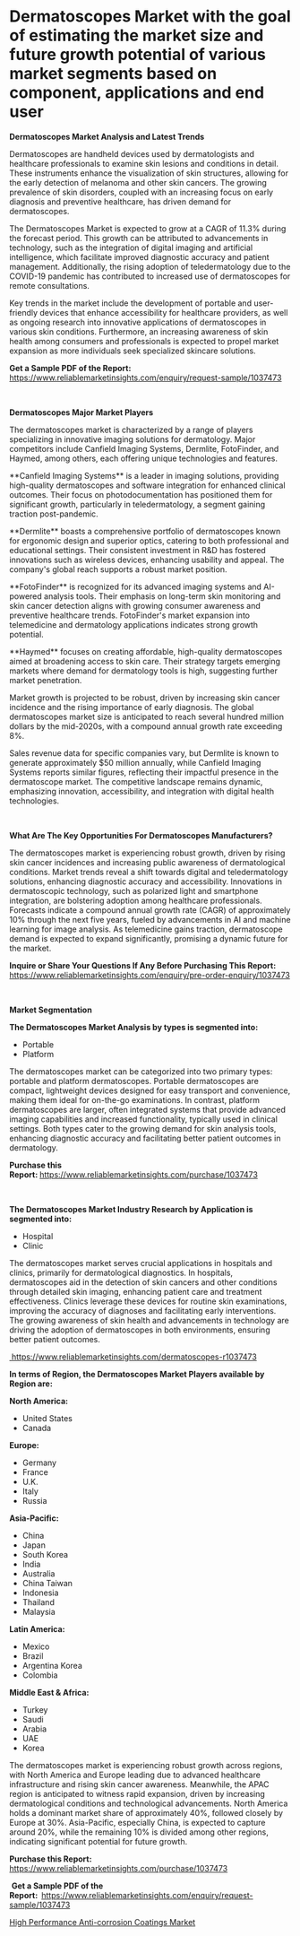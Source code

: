 <p><h1>Dermatoscopes Market with the goal of estimating the market size and future growth potential of various market segments based on component, applications and end user</h1></p><p><strong>Dermatoscopes Market Analysis and Latest Trends</strong></p>
<p><p>Dermatoscopes are handheld devices used by dermatologists and healthcare professionals to examine skin lesions and conditions in detail. These instruments enhance the visualization of skin structures, allowing for the early detection of melanoma and other skin cancers. The growing prevalence of skin disorders, coupled with an increasing focus on early diagnosis and preventive healthcare, has driven demand for dermatoscopes.</p><p>The Dermatoscopes Market is expected to grow at a CAGR of 11.3% during the forecast period. This growth can be attributed to advancements in technology, such as the integration of digital imaging and artificial intelligence, which facilitate improved diagnostic accuracy and patient management. Additionally, the rising adoption of teledermatology due to the COVID-19 pandemic has contributed to increased use of dermatoscopes for remote consultations.</p><p>Key trends in the market include the development of portable and user-friendly devices that enhance accessibility for healthcare providers, as well as ongoing research into innovative applications of dermatoscopes in various skin conditions. Furthermore, an increasing awareness of skin health among consumers and professionals is expected to propel market expansion as more individuals seek specialized skincare solutions.</p></p>
<p><strong>Get a Sample PDF of the Report:&nbsp;</strong> <a href="https://www.reliablemarketinsights.com/enquiry/request-sample/1037473?utm_campaign=2943&utm_medium=2&utm_source=Github&utm_content=ia&utm_term=21032025&utm_id=dermatoscopes">https://www.reliablemarketinsights.com/enquiry/request-sample/1037473</a></p>
<p>&nbsp;</p>
<p><strong>Dermatoscopes Major Market Players</strong></p>
<p><p>The dermatoscopes market is characterized by a range of players specializing in innovative imaging solutions for dermatology. Major competitors include Canfield Imaging Systems, Dermlite, FotoFinder, and Haymed, among others, each offering unique technologies and features.</p><p>**Canfield Imaging Systems** is a leader in imaging solutions, providing high-quality dermatoscopes and software integration for enhanced clinical outcomes. Their focus on photodocumentation has positioned them for significant growth, particularly in teledermatology, a segment gaining traction post-pandemic. </p><p>**Dermlite** boasts a comprehensive portfolio of dermatoscopes known for ergonomic design and superior optics, catering to both professional and educational settings. Their consistent investment in R&D has fostered innovations such as wireless devices, enhancing usability and appeal. The company's global reach supports a robust market position.</p><p>**FotoFinder** is recognized for its advanced imaging systems and AI-powered analysis tools. Their emphasis on long-term skin monitoring and skin cancer detection aligns with growing consumer awareness and preventive healthcare trends. FotoFinder's market expansion into telemedicine and dermatology applications indicates strong growth potential.</p><p>**Haymed** focuses on creating affordable, high-quality dermatoscopes aimed at broadening access to skin care. Their strategy targets emerging markets where demand for dermatology tools is high, suggesting further market penetration.</p><p>Market growth is projected to be robust, driven by increasing skin cancer incidence and the rising importance of early diagnosis. The global dermatoscopes market size is anticipated to reach several hundred million dollars by the mid-2020s, with a compound annual growth rate exceeding 8%.</p><p>Sales revenue data for specific companies vary, but Dermlite is known to generate approximately $50 million annually, while Canfield Imaging Systems reports similar figures, reflecting their impactful presence in the dermatoscope market. The competitive landscape remains dynamic, emphasizing innovation, accessibility, and integration with digital health technologies.</p></p>
<p>&nbsp;</p>
<p><strong>What Are The Key Opportunities For Dermatoscopes Manufacturers?</strong></p>
<p><p>The dermatoscopes market is experiencing robust growth, driven by rising skin cancer incidences and increasing public awareness of dermatological conditions. Market trends reveal a shift towards digital and teledermatology solutions, enhancing diagnostic accuracy and accessibility. Innovations in dermatoscopic technology, such as polarized light and smartphone integration, are bolstering adoption among healthcare professionals. Forecasts indicate a compound annual growth rate (CAGR) of approximately 10% through the next five years, fueled by advancements in AI and machine learning for image analysis. As telemedicine gains traction, dermatoscope demand is expected to expand significantly, promising a dynamic future for the market.</p></p>
<p><strong>Inquire or Share Your Questions If Any Before Purchasing This Report:</strong> <a href="https://www.reliablemarketinsights.com/enquiry/pre-order-enquiry/1037473?utm_campaign=2943&utm_medium=2&utm_source=Github&utm_content=ia&utm_term=21032025&utm_id=dermatoscopes">https://www.reliablemarketinsights.com/enquiry/pre-order-enquiry/1037473</a></p>
<p>&nbsp;</p>
<p><strong>Market Segmentation</strong></p>
<p><strong>The Dermatoscopes Market Analysis by types is segmented into:</strong></p>
<p><ul><li>Portable</li><li>Platform</li></ul></p>
<p><p>The dermatoscopes market can be categorized into two primary types: portable and platform dermatoscopes. Portable dermatoscopes are compact, lightweight devices designed for easy transport and convenience, making them ideal for on-the-go examinations. In contrast, platform dermatoscopes are larger, often integrated systems that provide advanced imaging capabilities and increased functionality, typically used in clinical settings. Both types cater to the growing demand for skin analysis tools, enhancing diagnostic accuracy and facilitating better patient outcomes in dermatology.</p></p>
<p><strong>Purchase this Report:&nbsp;</strong><a href="https://www.reliablemarketinsights.com/purchase/1037473?utm_campaign=2943&utm_medium=2&utm_source=Github&utm_content=ia&utm_term=21032025&utm_id=dermatoscopes">https://www.reliablemarketinsights.com/purchase/1037473</a></p>
<p>&nbsp;</p>
<p><strong>The Dermatoscopes Market Industry Research by Application is segmented into:</strong></p>
<p><ul><li>Hospital</li><li>Clinic</li></ul></p>
<p><p>The dermatoscopes market serves crucial applications in hospitals and clinics, primarily for dermatological diagnostics. In hospitals, dermatoscopes aid in the detection of skin cancers and other conditions through detailed skin imaging, enhancing patient care and treatment effectiveness. Clinics leverage these devices for routine skin examinations, improving the accuracy of diagnoses and facilitating early interventions. The growing awareness of skin health and advancements in technology are driving the adoption of dermatoscopes in both environments, ensuring better patient outcomes.</p></p>
<p><a href="https://www.reliablemarketinsights.com/dermatoscopes-r1037473?utm_campaign=2943&utm_medium=2&utm_source=Github&utm_content=ia&utm_term=21032025&utm_id=dermatoscopes">&nbsp;https://www.reliablemarketinsights.com/dermatoscopes-r1037473</a></p>
<p><strong>In terms of Region, the Dermatoscopes Market Players available by Region are:</strong></p>
<p>
    <p> <strong> North America: </strong>
        <ul>
            <li>United States</li>
            <li>Canada</li>
        </ul>
        </p> 
    <p> <strong> Europe: </strong>
        <ul>
            <li>Germany</li>
            <li>France</li>
            <li>U.K.</li>
            <li>Italy</li>
            <li>Russia</li>
        </ul>
        </p> 
    <p> <strong> Asia-Pacific: </strong>
        <ul>
            <li>China</li>
            <li>Japan</li>
            <li>South Korea</li>
            <li>India</li>
            <li>Australia</li>
            <li>China Taiwan</li>
            <li>Indonesia</li>
            <li>Thailand</li>
            <li>Malaysia</li>
        </ul>
        </p> 
    <p> <strong> Latin America: </strong>
        <ul>
            <li>Mexico</li>
            <li>Brazil</li>
            <li>Argentina Korea</li>
            <li>Colombia</li>
        </ul>
        </p> 
    <p> <strong> Middle East & Africa: </strong>
        <ul>
            <li>Turkey</li>
            <li>Saudi</li>
            <li>Arabia</li>
            <li>UAE</li>
            <li>Korea</li>
        </ul>
    </p>
    </p>
<p><p>The dermatoscopes market is experiencing robust growth across regions, with North America and Europe leading due to advanced healthcare infrastructure and rising skin cancer awareness. Meanwhile, the APAC region is anticipated to witness rapid expansion, driven by increasing dermatological conditions and technological advancements. North America holds a dominant market share of approximately 40%, followed closely by Europe at 30%. Asia-Pacific, especially China, is expected to capture around 20%, while the remaining 10% is divided among other regions, indicating significant potential for future growth.</p></p>
<p><strong>Purchase this Report: </strong><a href="https://www.reliablemarketinsights.com/purchase/1037473?utm_campaign=2943&utm_medium=2&utm_source=Github&utm_content=ia&utm_term=21032025&utm_id=dermatoscopes">https://www.reliablemarketinsights.com/purchase/1037473</a></p>
<p>&nbsp;<strong>Get a Sample PDF of the Report:&nbsp;&nbsp;</strong><a href="https://www.reliablemarketinsights.com/enquiry/request-sample/1037473?utm_campaign=2943&utm_medium=2&utm_source=Github&utm_content=ia&utm_term=21032025&utm_id=dermatoscopes">https://www.reliablemarketinsights.com/enquiry/request-sample/1037473</a></p>
<p><strong></strong></p>
<p><p><a href="https://github.com/genayziben/Market-Research-Report-List-1/blob/main/high-performance-anti-corrosion-coatings-market.md?utm_campaign=2943&utm_medium=2&utm_source=Github&utm_content=ia&utm_term=21032025&utm_id=dermatoscopes">High Performance Anti-corrosion Coatings Market</a></p></p>